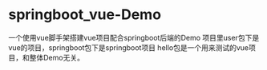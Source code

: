 # springboot_vue-Demo
一个使用vue脚手架搭建vue项目配合springboot后端的Demo
项目里user包下是vue的项目，springboot包下是springboot项目
hello包是一个用来测试的vue项目，和整体Demo无关。
